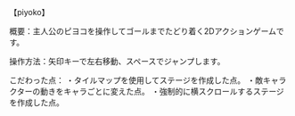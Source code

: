 【piyoko】

概要：主人公のピヨコを操作してゴールまでたどり着く2Dアクションゲームです。

操作方法：矢印キーで左右移動、スペースでジャンプします。

こだわった点：
・タイルマップを使用してステージを作成した点。
・敵キャラクターの動きをキャラごとに変えた点。
・強制的に横スクロールするステージを作成した点。
